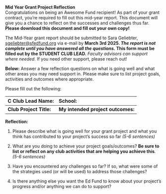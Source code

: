 **Mid Year Grant Project Reflection**    
 Congratulations on being an Awesome Fund recipient\! As part of your grant contract, you’re required to fill out this mid-year report. This document will give you a chance to reflect on the successes and challenges thus far.   **Please download this document and fill out your own copy\!**  
   
The Mid-Year grant report should be submitted to Sara Geliebter, sgeliebter@sfedfund.org via e-mail by **March 3rd 2025\. *The report is not complete until you have answered all the questions.*  This form must be filled out by the STUDENT CLUB LEAD.** *Faculty advisors can support where needed.* If you need other support, please reach out\!    
   
**Below:** Answer a few reflection questions on what is going well and what other areas you may need support in.  Please make sure to list project goals, activities and outcomes where appropriate.   
   
Please fill out the following:  

| C  Club Lead Name:  |    School:  |
| :---- | :---- |
|     **Club Project Title:**   |     **My intended project outcomes:**   |

**Reflection:** 

1. Please describe what is going well for your grant project and what you think has contributed to your project’s success so far *(5-6 sentences)*    
      
2. What are you doing to achieve your project goals/outcomes? **Be sure to list or reflect on any club activities that are helping you achieve this**. *(5-6 sentences)*   
      
3. Have you encountered any challenges so far? If so, what were some of the strategies used (or will be used) to address those challenges?    

 

4. Is there anything else you want the Ed Fund to know about your project’s progress and/or anything we can do to support?  

   
   
 
